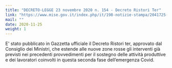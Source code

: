 ```yaml
---
title: "DECRETO-LEGGE 23 novembre 2020 n. 154 - Decreto Ristori Ter"
link: "https://www.mise.gov.it/index.php/it/198-notizie-stampa/2041725-pubblicato-in-gazzetta-il-decreto-ristori-ter"
mail: ""
date: 2020-11-25
weight: 1
---
```


E' stato pubblicato in Gazzetta ufficiale il Decreto Ristori ter, approvato dal Consiglio dei Ministri, che estende alle nuove zone rosse gli interventi già previsti nei precedenti provvedimenti per il sostegno delle attività produttive e dei lavoratori coinvolti in questa seconda fase dell’emergenza Covid.

